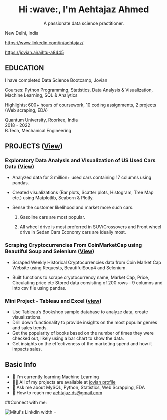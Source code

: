 <div align="center">
<h1 class="center-heading">Hi :wave:, I'm Aehtajaz Ahmed </h1>
</div>
<p align="center">
 A passionate data science practitioner.
</p>

New Delhi, India 

https://www.linkedin.com/in/aehtajaz/

https://jovian.ai/aihtu-a8445

## EDUCATION
I have completed
Data Science Bootcamp, Jovian                                         

Courses: Python Programming, Statistics, Data Analysis & Visualization, Machine Learning, SQL & Analytics

Highlights: 600+ hours of coursework, 10 coding assignments, 2 projects (Web scraping, EDA)

Quantum University, Roorkee, India                                           
                     2018 - 2022                                                        
B.Tech, Mechanical Engineering
 

## PROJECTS ([View](https://jovian.ai/aihtu-a8445))

### Exploratory Data Analysis and Visualization of US Used Cars Data ([View](https://jovian.ai/aihtu-a8445/usa-used-cars-eda-project))

- Analyzed data for 3 million+ used cars containing 17 columns using pandas.

- Created visualizations (Bar plots, Scatter plots, Histogram, Tree Map etc.) using Matplotlib, Seaborn & Plotly.

- Sense the customer likelihood and market more such cars.

   1. Gasoline cars are most popular.
   
   2. All wheel drive is most preferred in SUV/Crossovers and Front wheel drive in Sedan Cars Economy cars are ideally most.

### Scraping Cryptocurrencies From CoinMarketCap using Beautiful Soup and Selenium ([View](https://jovian.ai/aihtu-a8445/coinmarketcap-web-scrapping-project-afe27))

  - Scraped Weekly Historical Cryptocurrencies data from Coin Market Cap Website using Requests, BeautifulSoup4 and Selenium.

  - Built functions to scrape cryptocurrency name, Market Cap, Price, Circulating price etc
Stored data consisting of 200 rows - 9 columns and into csv file using pandas.

### Mini Project - Tableau and Excel ([view](https://public.tableau.com/app/profile/aehtajaz.ahmed/viz/Bookdatasetsalesdashboard/Dashboard1?publish=yes))

  - Use Tableau’s Bookshop sample database to analyze data, create visualizations.
  - Drill down functionality to provide insights on the most popular genres and sales trends.
  - Get the popularity of books based on the number of times they were checked out, likely using   a bar chart to show the data.
  - Get insights on the effectiveness of the marketing spend and how it impacts sales.


## Basic Info
- 🌱 I'm currently learning Machine Learning
- 👨‍💻 All of my projects are available at [jovian profile](https://jovian.ai/aihtu-a8445)
- 💬 Ask me about MySQL, Python, Statistics, Web Scrapping, EDA
- 📲 How to reach me aehtajaz.ds@gmail.com

##Connect with me:

<a href = "https://www.linkedin.com/in/aehtajaz/">
<img align = "left" alt = "Mitul's Linkdln width ="22px"
src = "https://raw.githubusercontent.com/peterthehan/peterthehan/master/assets/linkedin.svg" />
</a>
